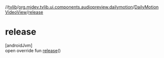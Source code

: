 //[tvlib](../../../index.md)/[org.mjdev.tvlib.ui.components.audiopreview.dailymotion](../index.md)/[DailyMotionVideoView](index.md)/[release](release.md)

# release

[androidJvm]\
open override fun [release](release.md)()
